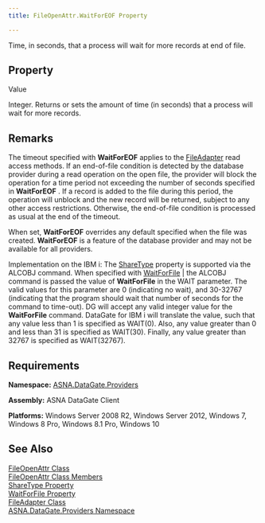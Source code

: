 ```yaml
---
title: FileOpenAttr.WaitForEOF Property

---
```


Time, in seconds, that a process will wait for more records at end of file. 

## Property
 Value

Integer. Returns or sets the amount of time (in seconds) that a process will wait for more records.
## Remarks

The timeout specified with <span> **WaitForEOF** </span> applies to the [FileAdapter](file-adapter-class.html) read access methods. If an end-of-file condition is detected by the database provider during a read operation on the open file, the provider will block the operation for a time period not exceeding the number of seconds specified in **WaitForEOF** . If a record is added to the file during this period, the operation will unblock and the new record will be returned, subject to any other access restrictions. Otherwise, the end-of-file condition is processed as usual at the end of the timeout.

When set, **WaitForEOF** overrides any default specified when the file was created. **WaitForEOF** is a feature of the database provider and may not be available for all providers.

Implementation on the IBM i: The [ ShareType](file-open-attr-class-share-types-property.html) property is supported via the ALCOBJ command. When specified with [WaitForFile](file-open-attr-class-wait-for-file-property.html) | the ALCOBJ command is passed the value of **WaitForFile** in the WAIT parameter. The valid values for this parameter are 0 (indicating no wait), and 30-32767 (indicating that the program should wait that number of seconds for the command to time-out). DG will accept any valid integer value for the **WaitForFile** command. DataGate for IBM i will translate the value, such that any value less than 1 is specified as WAIT(0). Also, any value greater than 0 and less than 31 is specified as WAIT(30). Finally, any value greater than 32767 is specified as WAIT(32767).
## Requirements

**Namespace:** [ ASNA.DataGate.Providers](datagate-providers-namespace.html) 

**Assembly:** ASNA DataGate Client

**Platforms:** Windows Server 2008 R2, Windows Server 2012, Windows 7, Windows 8 Pro, Windows 8.1 Pro, Windows 10
## See Also


[FileOpenAttr Class](file-open-attr-class.html)
      <br />
      [
					FileOpenAttr Class Members](file-open-attr-class-members.html)
      <br />
      [
					ShareType Property](file-open-attr-class-share-types-property.html)
      <br />
      [WaitForFile 
					Property](file-open-attr-class-wait-for-file-property.html)
      <br />
[FileAdapter Class](file-adapter-class.html)
      <br />
      [
					ASNA.DataGate.Providers Namespace](datagate-providers-namespace.html)

